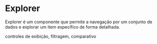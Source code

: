 # Explorer


Explorer é um componente que permite a navegação por um conjunto de dados e explorar um item específico de forma detalhada.

controles de exibição, filtragem, comparativo


